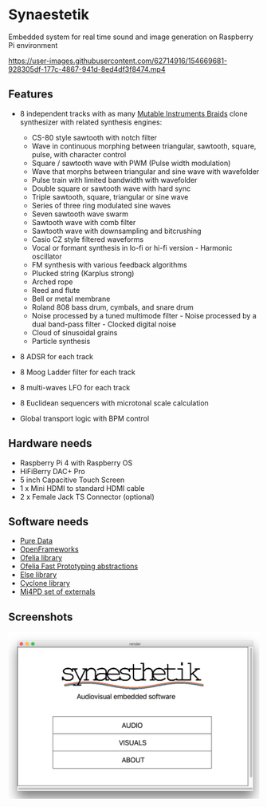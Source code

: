 # Synaestetik
Embedded system for real time sound and image generation on Raspberry Pi environment


https://user-images.githubusercontent.com/62714916/154669681-928305df-177c-4867-941d-8ed4df3f8474.mp4



## Features

- 8 independent tracks with as many [Mutable Instruments Braids](https://mutable-instruments.net/modules/braids/) clone synthesizer with related synthesis engines:
	- CS-80 style sawtooth with notch filter
	- Wave in continuous morphing between triangular, sawtooth,
	square, pulse, with character control
	- Square / sawtooth wave with PWM (Pulse width modulation)
	- Wave that morphs between triangular and sine wave with wavefolder
	- Pulse train with limited bandwidth with wavefolder
	- Double square or sawtooth wave with hard sync
	- Triple sawtooth, square, triangular or sine wave
	- Series of three ring modulated sine waves
	- Seven sawtooth wave swarm
	- Sawtooth wave with comb filter
	- Sawtooth wave with downsampling and bitcrushing
	- Casio CZ style filtered waveforms
	- Vocal or formant synthesis in lo-fi or hi-fi version - Harmonic oscillator
	- FM synthesis with various feedback algorithms
	- Plucked string (Karplus strong)
	- Arched rope
	- Reed and flute
	- Bell or metal membrane
	- Roland 808 bass drum, cymbals, and snare drum
	- Noise processed by a tuned multimode filter - Noise processed by a dual band-pass filter - Clocked digital noise
	- Cloud of sinusoidal grains
	- Particle synthesis

- 8 ADSR for each track
- 8 Moog Ladder filter for each track
- 8 multi-waves LFO for each track
- 8 Euclidean sequencers with microtonal scale calculation
- Global transport logic with BPM control


## Hardware needs

- Raspberry Pi 4 with Raspberry OS
- HiFiBerry DAC+ Pro 
- 5 inch Capacitive Touch Screen
- 1 x Mini HDMI to standard HDMI cable
- 2 x Female Jack TS Connector (optional)

## Software needs

- [Pure Data](https://puredata.info/downloads)
- [OpenFrameworks](https://openframeworks.cc/)
- [Ofelia library](https://github.com/cuinjune/Ofelia)
- [Ofelia Fast Prototyping abstractions](https://github.com/60-hz/Ofelia-Fast-Prototyping)
- [Else library](https://github.com/porres/pd-else)
- [Cyclone library](https://github.com/porres/pd-cyclone)
- [Mi4PD set of externals](https://github.com/TheTechnobear/Mi4Pd)

## Screenshots
![plot](/img/screen.png)

